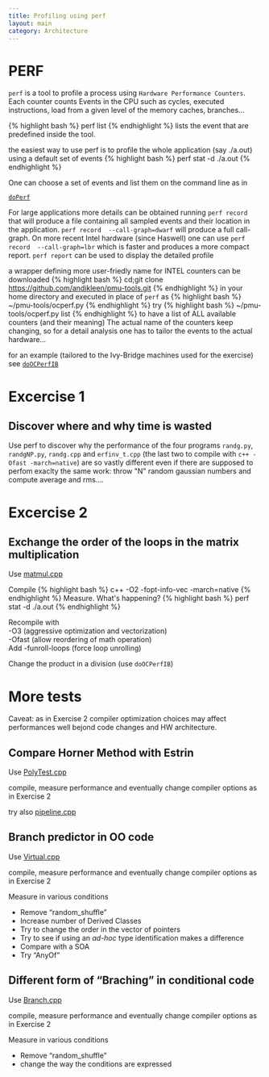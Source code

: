 ```yaml
---
title: Profiling using perf
layout: main
category: Architecture
---
```


PERF
====


``perf`` is a tool to profile a process using ``Hardware Performance Counters``. Each counter counts
Events in the CPU such as cycles, executed instructions, load from a given level of the memory caches,
branches...

{% highlight bash %}
perf list
{% endhighlight %}
lists the event that are predefined inside the tool.


the easiest way to use perf is to profile the whole application (say ./a.out) using a default set of events
{% highlight bash %}
perf stat -d ./a.out
{% endhighlight %}

One can choose a set of events and list them on the command line as in

[`doPerf`]({{site.exercises_repo}}/hands-on/architecture/doPerf)

For large applications more details can be obtained running ``perf record``  that will produce a file containing all sampled events and their location in the application.
``perf record  --call-graph=dwarf`` will produce a full call-graph. On more recent Intel hardware (since Haswell)
one can use ``perf record  --call-graph=lbr`` which is faster and produces a more compact report.
``perf report`` can be used to display the detailed profile

a wrapper defining more user-friedly name for INTEL counters can be downloaded
{% highlight bash %}
cd;git clone https://github.com/andikleen/pmu-tools.git
{% endhighlight %}
in your home directory
and executed in place of `perf` as
 {% highlight bash %}
~/pmu-tools/ocperf.py
{% endhighlight %}
try
{% highlight bash %}
~/pmu-tools/ocperf.py list
{% endhighlight %}
to have a list of ALL available counters (and their meaning)
The actual name of the counters keep changing, so for a detail analysis one has to tailor the events to the actual hardware...

for an example (tailored to the Ivy-Bridge machines used for the exercise) see
[`doOCPerfIB`]({{site.exercises_repo}}/hands-on/architecture/doOCPerfIB)



Excercise 1
===========


Discover where and why time is wasted
-------------------------------------

Use perf to discover why the performance of the four programs
``randg.py``, ``randgNP.py``, ``randg.cpp`` and ``erfinv_t.cpp``
(the last two to compile with ``c++ -Ofast -march=native``)
are so vastly different even if there are supposed to perfom exaclty the same work:
throw "N" random gaussian numbers and compute average and rms....



Excercise 2
===========

Exchange the order of the loops in the matrix multiplication
------------------------------------------------------------

Use [matmul.cpp]({{site.exercises_repo}}/hands-on/architecture/matmul.cpp)

Compile
{% highlight bash %}
c++ -O2 -fopt-info-vec -march=native
{% endhighlight %}
Measure. What's happening?
{% highlight bash %}
perf stat -d ./a.out
{% endhighlight %}

Recompile with<br>
-O3  (aggressive optimization and vectorization)<br>
-Ofast (allow reordering of math operation)<br>
Add -funroll-loops (force loop unrolling)

Change the product in a division
(use `doOCPerfIB`)

More tests
==========


Caveat: as in Exercise 2 compiler optimization choices may affect performances well bejond
code changes and HW architecture.



Compare Horner Method with Estrin
----------------------------------


Use [PolyTest.cpp]({{site.exercises_repo}}/hands-on/architecture/PolyTest.cpp)

compile, measure performance and eventually change compiler options as in Exercise 2

try also [pipeline.cpp]({{site.exercises_repo}}/hands-on/architecture/pipeline.cpp)


Branch predictor in OO code
----------------------------------

Use [Virtual.cpp]({{site.exercises_repo}}/hands-on/architecture/Virtual.cpp)

compile, measure performance and eventually change compiler options as in Exercise 2

Measure in various conditions
   * Remove “random_shuffle”
   * Increase number of Derived Classes
   * Try to change the order in the vector of pointers
   * Try to see if using an _ad-hoc_ type identification makes a difference
   * Compare with a SOA
   * Try “AnyOf”





Different form of “Braching” in conditional code
----------------------------------

Use [Branch.cpp]({{site.exercises_repo}}/hands-on/architecture/Branch.cpp)

compile, measure performance and eventually change compiler options as in Exercise 2

Measure in various conditions
   * Remove “random_shuffle”
   * change the way the conditions are expressed

